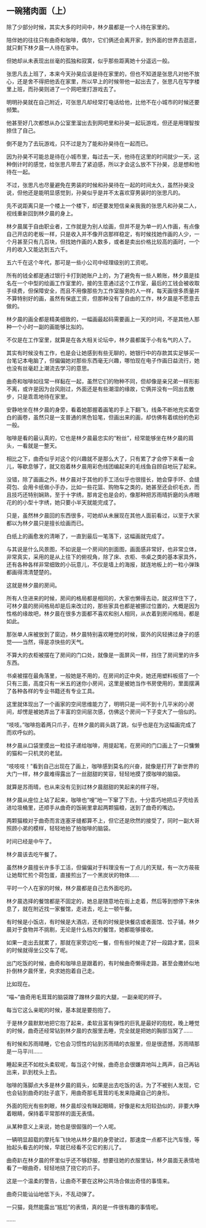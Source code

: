 ## 一碗猪肉面（上）

除了少部分时候，其实大多的时间中，林夕晨都是一个人待在家里的。

陪伴她的往往只有曲奇和咖啡，偶尔，它们俩还会离开家，到外面的世界去逛逛，就只剩下林夕晨一人待在家中。

但她却从未表现出丝毫的孤独和寂寞，似乎那些距离她十分遥远一般。

张思凡去上班了，本来今天孙昊应该是待在家里的，但也不知道是张思凡对他不放心，还是舍不得把他丢在家里，所以早上的时候带他一起出去了，张思凡在写字楼里上班，而孙昊则进了一个网吧里打游戏去了。

明明孙昊就在自己附近，可张思凡却经常打电话给他，比他不在小城市的时候还要频繁。

他甚至好几次都想从办公室里溜出去到网吧里和孙昊一起玩游戏，但还是用理智按捺住了自己。

倒不是为了去玩游戏，只不过是为了能和孙昊待在一起而已。

因为孙昊不可能总是待在小城市里，每过去一天，他待在这里的时间就少一天，这种倒计时的感觉，给张思凡带去了紧迫感，所以才会这么放不下孙昊，总是想和他待在一起。

不过，张思凡也尽量避免在男装的时候和孙昊待在一起的时间太久，虽然孙昊没说，但他还是能明显感觉到，孙昊似乎是并不太喜欢穿男装时的张思凡的。

先不说距离只是一个楼上一个楼下，却还要发短信亲亲我我的张思凡和孙昊二人，视线重新回到林夕晨的身上。

林夕晨属于自由职业者，工作就是为别人绘画，但并不是为单一的人作画，有点像自己开店的老板一样，只是收入并不像开店那样稳定，有时候找她作画的人少，一个月甚至只有几百块，但找她作画的人数多，或者是卖出价格比较高的画时，一个月的收入又能达到五六千。

五六千在这个年代，那可是一些小公司中经理级别的工资呢。

所有的钱全都是通过银行卡打到她账户上的，为了避免有一些人赖账，林夕晨是挂名在一个中型的绘画工作室里的，接的生意通过这个工作室，最后的工钱会被收取手续费，但保障安全，而且不用像那些为工作室服务的人一样，每天画很多质量并不算特别好的画，虽然有保底工资，但那种没有了自由的工作，林夕晨是不愿意去做的。

林夕晨的画全都是精美细致的，一幅画最起码需要画上一天的时间，不是其他人那种一个小时一副的画能够比拟的。

不仅是在工作室里，就算是在各大相关论坛中，林夕晨都属于小有名气的人了。

其实有时候没有工作，也是会让她感到有些无聊的，她银行中的存款其实足够买一台笔记本电脑了，但偏偏她对那些东西毫无兴趣，哪怕现在电子作画日益流行，她也没有丝毫赶上潮流去学习的意思。

曲奇和咖啡如往常一样黏在一起，虽然它们的物种不同，但却像是亲兄弟一样形影不离，或许是因为台风刚过，外面还是有些潮湿的缘故，它俩并没有一同出去散步，只是乖乖地待在家里。

安静地坐在林夕晨的身旁，看着她那握着画笔的手上下翻飞，线条不断地充实着空白的画卷，虽然只是一支普通的黑色铅笔，但画出来的画，却仿佛有着缤纷的色彩一般。

咖啡是看的最认真的，它也是林夕晨最忠实的“粉丝”，经常能够坐在林夕晨的肩头，一看就是一整天。

相比之下，曲奇似乎对这个的兴趣就不是那么大了，只有累了才会停下来看一会儿，等歇息够了，就又抱着林夕晨用彩色线团编起来的毛线鱼自顾自地玩了起来。

没错，除了画画之外，林夕晨对于其他的手工活似乎也很擅长，她会穿手环、会缝荷包、会用卡纸做小手办，比如一些花篮、购物车之类的，她甚至还会织毛衣，而且技巧还特别娴熟，至于十字绣，那肯定也是会的，像那种把苏雨晴折磨的头疼眼花的的小型十字绣，她只要小半天就能完成了。

只是，虽然林夕晨回的东西很多，可她却从未展现在其他人面前看过，以至于大家都以为林夕晨只是擅长绘画而已。

白纸上的画愈发的清晰了，一直到最后一笔落下，这幅画就完成了。

与其说是什么风景图，不如说是一个房间的剖面图，画面感非常好，也非常立体，非常真实，采用的是从上往下的俯视角，除了床、衣柜、书桌之类的基本家具外，还有各种各样非常细致的小玩意儿，不仅是墙上的海报，就连地板上的一粒小弹珠都画得清清楚楚的。

这就是林夕晨的房间。

所有人住进来的时候，房间的格局都是相同的，大家也懒得去动，就这样住下了，可林夕晨的房间格局却是后来改过的，那些家具也都是被挪过位置的，大概是因为性格的缘故吧，林夕晨在很多方面都不喜欢和别人相同，从衣着到房间格局，都是如此。

那张单人床被放到了窗边，林夕晨特别喜欢睡觉的时候，窗外的风轻拂过身子的感觉——当然，得是凉快些的天气。

不算大的衣柜被摆在了房间的门口处，就像是一面屏风一样，挡住了房间里的许多东西。

书桌被摆在最角落里，一般她是不用的，在房间的正中央，她还用塑料板搭了一个只有三面，高度只有一米五的迷你小房间，这里是被她当作书房使用的，里面摆满了各种各样的专业书籍还有专业工具。

这里就体现出了一个画家的空间思维能力了，明明只是一间不到十几平米的小房间，却愣是被她弄出了丰富的空间层次感，仿佛这个房间一下子变大了一倍似的。

“吱吱。”咖啡抱着两只爪子，在林夕晨的肩头跳了跳，似乎也是在为这幅画完成了而欢呼似的。

林夕晨从口袋里摸出一粒挂子递给咖啡，用提起笔，在房间的门口画上了一只慵懒的猫和一只机灵的老鼠。

“吱吱吱！”看到自己出现在了画上，咖啡感到莫名的兴奋，就像是打开了新世界的大门一样，林夕晨难得露出了一丝甜甜的笑容，轻轻地摸了摸咖啡的脑袋。

就算是苏雨晴，也从来没有见到过林夕晨甜甜的笑起来的样子呀。

林夕晨从座位上站了起来，咖啡也“嗖”地一下窜了下去，十分乖巧地把瓜子壳给丢进垃圾桶里，还顺手从曲奇的饭碗里拿起两颗猫粮，送到了曲奇的嘴边。

两颗猫粮对于曲奇而言连塞牙缝都算不上，但它还是欣然的接受了，同时一副大哥照顾小弟的模样，轻轻地拍了拍咖啡的脑袋。

时间已经是中午了。

林夕晨该去吃午餐了。

虽然林夕晨擅长许多手工活，但偏偏对于料理没有一丁点儿的天赋，有一次方莜莜让她帮忙煎个荷包蛋，直接煎出了一个黑炭状的物体……

平时一个人在家的时候，林夕晨都是自己去外面吃的。

林夕晨选择的餐馆都是不固定的，她总是随意地在街上走着，然后等到想停下来休息了，就在附近找一家餐馆，走进去，吃上一顿午餐。

有时候是小饭店，有时候是大酒店，还有的时候是快餐店或者面馆、饺子铺，林夕晨对于食物并不挑剔，无论是什么档次的餐馆，她都能够接收。

如果一走出去就累了，那就在家旁边吃一餐，但有些时候走了好一段路才累，回来的时候就得坐公交车了呢。

出门吃饭的时候，曲奇和咖啡总是跟着的，有时候曲奇懒得走路，甚至会撒娇似地扑倒林夕晨怀里，央求她抱着自己走。

比如现在。

“喵~”曲奇用毛茸茸的脑袋蹭了蹭林夕晨的大腿，一副亲昵的样子。

每当它这么亲昵的时候，基本就是要抱抱了。

于是林夕晨默默地把它抱了起来，柔软且富有弹性的巨乳是最好的抱枕，晚上睡觉的时候，曲奇还经常钻到林夕晨的衣服里去睡，完全就是把她的胸部当窝了……

有时候和苏雨晴睡，它也会习惯性的钻到苏雨晴的衣服里，但是很遗憾，苏雨晴那是一马平川……

睡起来还不如枕头柔软呢，每当这个时候，曲奇总会很嫌弃地叫上两声，自己再钻出来，趴到枕头上去。

咖啡的落脚点大多是林夕晨的肩头，如果是出去吃饭的话，为了不被别人发现，它也会钻到曲奇的肚子底下，用曲奇那毛茸茸的毛发来隐藏自己的身形。

外面的阳光有些刺眼，林夕晨却没有眯起眼睛，好像是和太阳较劲似的，非要大睁着眼睛，保持着平常那样的面无表情。

从某种意义上来说，她也是很倔强的一个人呢。

一辆明显超载的摩托车飞快地从林夕晨的身旁驶过，那速度一点都不比汽车慢，等抬起头看去的时候，早就已经看不见它的影儿了。

曲奇趴在林夕晨的怀里似乎还不够舒服，想要往她的衣服里钻，林夕晨面无表情地看了一眼曲奇，轻轻地挠了挠它的爪子。

这是一个温柔的警告，让曲奇不要在这种公共场合做出奇怪的事情来。

曲奇只能讪讪地低下头，不乱动弹了。

一只猫，竟然能露出“尴尬”的表情，真的是一件很有趣的事情呢。

……

